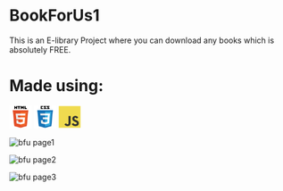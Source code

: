 # BookForUs1
This is an E-library Project where you can download any books which is absolutely FREE.
# Made using:
<p align="left"> <img src="https://raw.githubusercontent.com/devicons/devicon/master/icons/html5/html5-original-wordmark.svg" alt="html5" width="40" height="40"/> </a> <img src="https://raw.githubusercontent.com/devicons/devicon/master/icons/css3/css3-original-wordmark.svg" alt="css3" width="40" height="40"/> </a>  <img src="https://raw.githubusercontent.com/devicons/devicon/master/icons/javascript/javascript-original.svg" alt="javascript" width="40" height="40"/> </a> </p>

![bfu page1](https://github.com/SauravKumar09/BookForUs1/assets/90619704/42436d48-213b-4df0-9a75-a8a1760f8c81)

![bfu page2](https://github.com/SauravKumar09/BookForUs1/assets/90619704/e70106d1-4445-4354-99a9-0d01d6156ef6)

![bfu page3](https://github.com/SauravKumar09/BookForUs1/assets/90619704/53890942-7093-45f7-bbd7-0334dd4dcdab)
